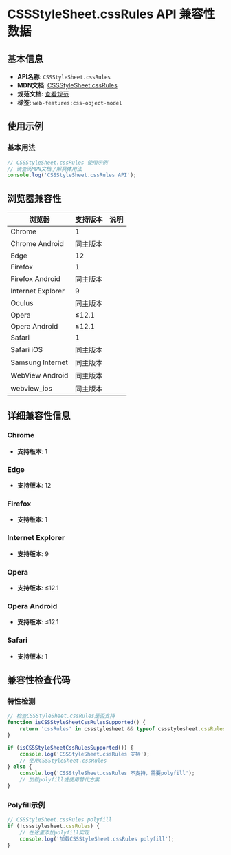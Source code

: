 # CSSStyleSheet.cssRules API 兼容性数据

## 基本信息

- **API名称**: `CSSStyleSheet.cssRules`
- **MDN文档**: [CSSStyleSheet.cssRules](https://developer.mozilla.org/docs/Web/API/CSSStyleSheet/cssRules)
- **规范文档**: [查看规范](https://drafts.csswg.org/cssom/#dom-cssstylesheet-cssrules)
- **标签**: `web-features:css-object-model`

## 使用示例

### 基本用法

```javascript
// CSSStyleSheet.cssRules 使用示例
// 请查阅MDN文档了解具体用法
console.log('CSSStyleSheet.cssRules API');
```

## 浏览器兼容性

| 浏览器 | 支持版本 | 说明 |
|--------|----------|------|
| Chrome | 1 |  |
| Chrome Android | 同主版本 |  |
| Edge | 12 |  |
| Firefox | 1 |  |
| Firefox Android | 同主版本 |  |
| Internet Explorer | 9 |  |
| Oculus | 同主版本 |  |
| Opera | ≤12.1 |  |
| Opera Android | ≤12.1 |  |
| Safari | 1 |  |
| Safari iOS | 同主版本 |  |
| Samsung Internet | 同主版本 |  |
| WebView Android | 同主版本 |  |
| webview_ios | 同主版本 |  |

## 详细兼容性信息

### Chrome

- **支持版本**: 1

### Edge

- **支持版本**: 12

### Firefox

- **支持版本**: 1

### Internet Explorer

- **支持版本**: 9

### Opera

- **支持版本**: ≤12.1

### Opera Android

- **支持版本**: ≤12.1

### Safari

- **支持版本**: 1

## 兼容性检查代码

### 特性检测

```javascript
// 检查CSSStyleSheet.cssRules是否支持
function isCSSStyleSheetCssRulesSupported() {
    return 'cssRules' in cssstylesheet && typeof cssstylesheet.cssRules === 'function';
}

if (isCSSStyleSheetCssRulesSupported()) {
    console.log('CSSStyleSheet.cssRules 支持');
    // 使用CSSStyleSheet.cssRules
} else {
    console.log('CSSStyleSheet.cssRules 不支持，需要polyfill');
    // 加载polyfill或使用替代方案
}
```

### Polyfill示例

```javascript
// CSSStyleSheet.cssRules polyfill
if (!cssstylesheet.cssRules) {
    // 在这里添加polyfill实现
    console.log('加载CSSStyleSheet.cssRules polyfill');
}
```

